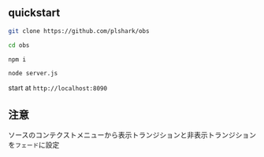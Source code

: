 ## quickstart

```bash
git clone https://github.com/plshark/obs
```

```bash
cd obs
```

```bash
npm i
```

```
node server.js
```

start at `http://localhost:8090`

## 注意

ソースのコンテクストメニューから表示トランジションと非表示トランジションを`フェード`に設定